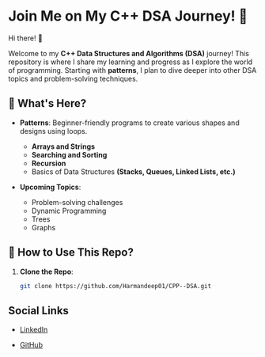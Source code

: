 # Join Me on My C++ DSA Journey! 🚀  

Hi there! 👋  

Welcome to my **C++ Data Structures and Algorithms (DSA)** journey! This repository is where I share my learning and progress as I explore the world of programming. Starting with **patterns**, I plan to dive deeper into other DSA topics and problem-solving techniques.  

## 🌟 What's Here?  
- **Patterns**: Beginner-friendly programs to create various shapes and designs using loops.
  - **Arrays and Strings**  
  - **Searching and Sorting**  
  - **Recursion**  
  - Basics of Data Structures **(Stacks, Queues, Linked Lists, etc.)**
      
- **Upcoming Topics**:  
    - Problem-solving challenges
    - Dynamic Programming
    - Trees
    - Graphs

## 🚀 How to Use This Repo?  
1. **Clone the Repo**:  
   ```bash  
   git clone https://github.com/Harmandeep01/CPP--DSA.git 

## Social Links
- [LinkedIn](https://www.linkedin.com/in/harmandeep01/)

- [GitHub](https://github.com/Harmandeep01)
